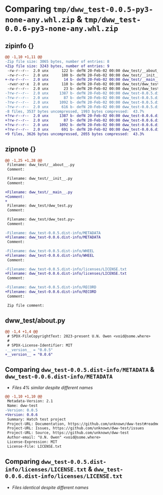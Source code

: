 # Comparing `tmp/dww_test-0.0.5-py3-none-any.whl.zip` & `tmp/dww_test-0.0.6-py3-none-any.whl.zip`

## zipinfo {}

```diff
@@ -1,10 +1,11 @@
-Zip file size: 3065 bytes, number of entries: 8
+Zip file size: 3243 bytes, number of entries: 9
 -rw-r--r--  2.0 unx      122 b- defN 20-Feb-02 00:00 dww_test/__about__.py
 -rw-r--r--  2.0 unx      100 b- defN 20-Feb-02 00:00 dww_test/__init__.py
+-rw-r--r--  2.0 unx       14 b- defN 20-Feb-02 00:00 dww_test/__main__.py
 -rwxr-xr-x  2.0 unx      110 b- defN 20-Feb-02 00:00 dww_test/dww_test.py
 -rw-r--r--  2.0 unx       23 b- defN 20-Feb-02 00:00 dww_test/dww_test.py~
-?rw-r--r--  2.0 unx     1387 b- defN 20-Feb-02 00:00 dww_test-0.0.5.dist-info/METADATA
-?rw-r--r--  2.0 unx       87 b- defN 20-Feb-02 00:00 dww_test-0.0.5.dist-info/WHEEL
-?rw-r--r--  2.0 unx     1092 b- defN 20-Feb-02 00:00 dww_test-0.0.5.dist-info/licenses/LICENSE.txt
-?rw-r--r--  2.0 unx      616 b- defN 20-Feb-02 00:00 dww_test-0.0.5.dist-info/RECORD
-8 files, 3537 bytes uncompressed, 1993 bytes compressed:  43.7%
+?rw-r--r--  2.0 unx     1387 b- defN 20-Feb-02 00:00 dww_test-0.0.6.dist-info/METADATA
+?rw-r--r--  2.0 unx       87 b- defN 20-Feb-02 00:00 dww_test-0.0.6.dist-info/WHEEL
+?rw-r--r--  2.0 unx     1092 b- defN 20-Feb-02 00:00 dww_test-0.0.6.dist-info/licenses/LICENSE.txt
+?rw-r--r--  2.0 unx      691 b- defN 20-Feb-02 00:00 dww_test-0.0.6.dist-info/RECORD
+9 files, 3626 bytes uncompressed, 2055 bytes compressed:  43.3%
```

## zipnote {}

```diff
@@ -1,25 +1,28 @@
 Filename: dww_test/__about__.py
 Comment: 
 
 Filename: dww_test/__init__.py
 Comment: 
 
+Filename: dww_test/__main__.py
+Comment: 
+
 Filename: dww_test/dww_test.py
 Comment: 
 
 Filename: dww_test/dww_test.py~
 Comment: 
 
-Filename: dww_test-0.0.5.dist-info/METADATA
+Filename: dww_test-0.0.6.dist-info/METADATA
 Comment: 
 
-Filename: dww_test-0.0.5.dist-info/WHEEL
+Filename: dww_test-0.0.6.dist-info/WHEEL
 Comment: 
 
-Filename: dww_test-0.0.5.dist-info/licenses/LICENSE.txt
+Filename: dww_test-0.0.6.dist-info/licenses/LICENSE.txt
 Comment: 
 
-Filename: dww_test-0.0.5.dist-info/RECORD
+Filename: dww_test-0.0.6.dist-info/RECORD
 Comment: 
 
 Zip file comment:
```

## dww_test/__about__.py

```diff
@@ -1,4 +1,4 @@
 # SPDX-FileCopyrightText: 2023-present U.N. Owen <void@some.where>
 #
 # SPDX-License-Identifier: MIT
-__version__ = "0.0.5"
+__version__ = "0.0.6"
```

## Comparing `dww_test-0.0.5.dist-info/METADATA` & `dww_test-0.0.6.dist-info/METADATA`

 * *Files 4% similar despite different names*

```diff
@@ -1,10 +1,10 @@
 Metadata-Version: 2.1
 Name: dww-test
-Version: 0.0.5
+Version: 0.0.6
 Summary: Hatch test project
 Project-URL: Documentation, https://github.com/unknown/dww-test#readme
 Project-URL: Issues, https://github.com/unknown/dww-test/issues
 Project-URL: Source, https://github.com/unknown/dww-test
 Author-email: "U.N. Owen" <void@some.where>
 License-Expression: MIT
 License-File: LICENSE.txt
```

## Comparing `dww_test-0.0.5.dist-info/licenses/LICENSE.txt` & `dww_test-0.0.6.dist-info/licenses/LICENSE.txt`

 * *Files identical despite different names*

